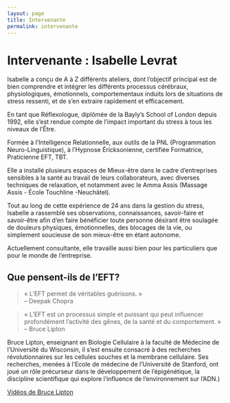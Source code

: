 ```yaml
---
layout: page
title: Intervenante
permalink: intervenante
---
```


# Intervenante : Isabelle Levrat

Isabelle a conçu de A à Z différents ateliers, dont l’objectif principal est de bien comprendre et intégrer les différents processus cérébraux, physiologiques, émotionnels, comportementaux induits lors de situations de stress ressenti, et de s’en extraire rapidement et efficacement.

En tant que Réflexologue, diplômée de la Bayly’s School of London depuis 1992, elle s’est rendue compte de l’impact important du stress à tous les niveaux de l’Être.

Formée à l’Intelligence Relationnelle, aux outils de la PNL (Programmation Neuro-Linguistique), à l’Hypnose Éricksonienne, certifiée Formatrice,  Praticienne EFT, TBT.

Elle a installé plusieurs espaces de Mieux-être dans le cadre d’entreprises sensibles à la santé au travail de leurs collaborateurs, avec diverses techniques de relaxation, et notamment avec le Amma Assis (Massage Assis - École Touchline -Neuchâtel).

Tout au long de cette expérience de 24 ans dans la gestion du stress, Isabelle a rassemblé ses observations, connaissances, savoir-faire et savoir-être afin d’en faire bénéficier toute personne désirant être soulagée de douleurs physiques, émotionnelles, des blocages de la vie, ou simplement  soucieuse de son mieux-être en étant autonome.

Actuellement consultante,  elle travaille aussi bien pour les particuliers que pour le monde de l’entreprise.


## Que pensent-ils de l’EFT?

> « L’EFT permet de véritables guérisons. »<br />– Deepak Chopra

> « L’EFT est un processus simple et puissant qui peut influencer profondément l’activité des gênes, de la santé et du comportement. »<br />– Bruce Lipton

Bruce Lipton, enseignant en Biologie Cellulaire à la faculté de Médecine de l’Université du Wisconsin, il s’est ensuite consacré à des recherches révolutionnaires sur les cellules souches et la membrane cellulaire. Ses recherches, menées à l’Ecole de médecine de l’Université de Stanford, ont joué un rôle précurseur dans le développement de l’épigénétique, la discipline scientifique qui explore l’influence de l’environnement sur l’ADN.)

[Vidéos de Bruce Lipton](../videos/)
​